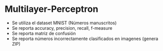 # Multilayer-Perceptron
- Se utiliza el dataset MNIST (Números manuscritos)
- Se reporta accuracy, precision, recall, f-measure
- Se reporta matriz de confusión
- Se reporta números incorrectamente clasificados en imagenes (genera ZIP)
